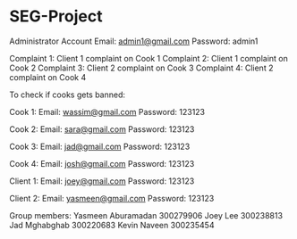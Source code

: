 # SEG-Project

Administrator Account
Email: admin1@gmail.com
Password: admin1


Complaint 1: Client 1 complaint on Cook 1
Complaint 2: Client 1 complaint on Cook 2
Complaint 3: Client 2 complaint on Cook 3
Complaint 4: Client 2 complaint on Cook 4

To check if cooks gets banned:

Cook 1:
Email: wassim@gmail.com
Password: 123123
 
Cook 2:
Email: sara@gmail.com
Password: 123123

Cook 3:
Email: jad@gmail.com
Password: 123123

Cook 4:
Email: josh@gmail.com
Password: 123123

Client 1:
Email: joey@gmail.com
Password: 123123

Client 2:
Email: yasmeen@gmail.com
Password: 123123


Group members:
Yasmeen Aburamadan 300279906
Joey Lee 300238813
Jad Mghabghab 300220683
Kevin Naveen 300235454

